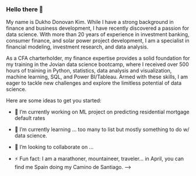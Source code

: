 ### Hello there 👋

My name is Dukho Donovan Kim.  While I have a strong background in finance and business development, I have recently discovered a passion 
for data science. With more than 20 years of experience in investment banking, consumer finance, and solar power project development, I am a 
specialist in financial modeling, investment research, and data analysis.

As a CFA charterholder, my finance expertise provides a solid foundation for my training in the Jovian data science bootcamp, where I received over 
500 hours of training in Python, statistics, data analysis and visualization, machine learning, SQL, and Power BI/Tableau. Armed with these skills, 
I am eager to tackle new challenges and explore the limitless potential of data science.

Here are some ideas to get you started:

- 🔭 I’m currently working on ML project on predicting residential mortgage default rates
- 🌱 I’m currently learning ... too many to list but mostly something to do w/ data science. 
- 👯 I’m looking to collaborate on ...

- ⚡ Fun fact: I am a marathoner, mountaineer, traveler... in April, you can find me Spain doing my Camino de Santiago. 
-->



